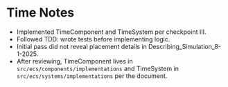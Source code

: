 # Time Notes

- Implemented TimeComponent and TimeSystem per checkpoint III.
- Followed TDD: wrote tests before implementing logic.
- Initial pass did not reveal placement details in Describing_Simulation_8-1-2025.
- After reviewing, TimeComponent lives in `src/ecs/components/implementations` and TimeSystem in `src/ecs/systems/implementations` per the document.
